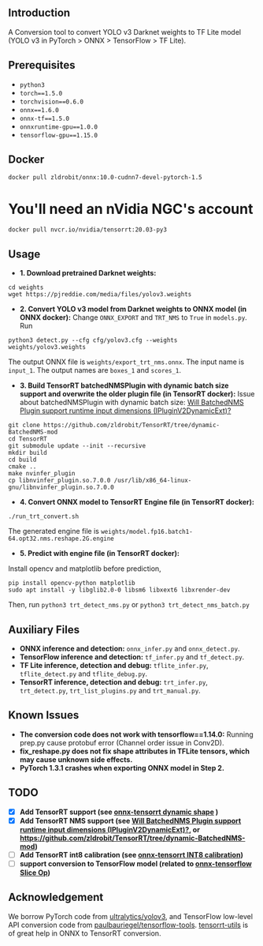 ## Introduction
A Conversion tool to convert YOLO v3 Darknet weights to TF Lite model
(YOLO v3 in PyTorch > ONNX > TensorFlow > TF Lite).

## Prerequisites
- `python3`
- `torch==1.5.0`
- `torchvision==0.6.0`
- `onnx==1.6.0`
- `onnx-tf==1.5.0`
- `onnxruntime-gpu==1.0.0`
- `tensorflow-gpu==1.15.0`

## Docker
`docker pull zldrobit/onnx:10.0-cudnn7-devel-pytorch-1.5`
# You'll need an nVidia NGC's account
`docker pull nvcr.io/nvidia/tensorrt:20.03-py3`

## Usage
- **1. Download pretrained Darknet weights:**
```
cd weights
wget https://pjreddie.com/media/files/yolov3.weights 
```

- **2. Convert YOLO v3 model from Darknet weights to ONNX model (in ONNX docker):** 
Change `ONNX_EXPORT` and `TRT_NMS` to `True` in `models.py`. Run 
```
python3 detect.py --cfg cfg/yolov3.cfg --weights weights/yolov3.weights
```
The output ONNX file is `weights/export_trt_nms.onnx`. The input name is `input_1`. The output names are `boxes_1` and `scores_1`.

- **3. Build TensorRT batchedNMSPlugin with dynamic batch size support and overwrite the older plugin file (in TensorRT docker):**
Issue about batchedNMSPlugin with dynamic batch size: 
[Will BatchedNMS Plugin support runtime input dimensions (IPluginV2DynamicExt)?](https://github.com/NVIDIA/TensorRT/issues/544)
```
git clone https://github.com/zldrobit/TensorRT/tree/dynamic-BatchedNMS-mod
cd TensorRT
git submodule update --init --recursive
mkdir build
cd build
cmake ..
make nvinfer_plugin
cp libnvinfer_plugin.so.7.0.0 /usr/lib/x86_64-linux-gnu/libnvinfer_plugin.so.7.0.0
```

- **4. Convert ONNX model to TensorRT Engine file (in TensorRT docker):**
```
./run_trt_convert.sh
```
The generated engine file is `weights/model.fp16.batch1-64.opt32.nms.reshape.2G.engine`

- **5. Predict with engine file (in TensorRT docker):**

Install opencv and matplotlib before prediction,
```
pip install opencv-python matplotlib
sudo apt install -y libglib2.0-0 libsm6 libxext6 libxrender-dev
```
Then, run
`python3 trt_detect_nms.py`
or
`python3 trt_detect_nms_batch.py`

## Auxiliary Files
- **ONNX inference and detection:** `onnx_infer.py` and `onnx_detect.py`.
- **TensorFlow inference and detection:** `tf_infer.py` and `tf_detect.py`.
- **TF Lite inference, detection and debug:** `tflite_infer.py`, `tflite_detect.py` 
and `tflite_debug.py`.
- **TensorRT inference, detection and debug:** `trt_infer.py`, `trt_detect.py`, `trt_list_plugins.py`
and `trt_manual.py`.

## Known Issues
- **The conversion code does not work with tensorflow==1.14.0:** Running prep.py cause protobuf error (Channel order issue in Conv2D).
- **fix_reshape.py does not fix shape attributes in TFLite tensors, which may cause unknown side effects.**
- **PyTorch 1.3.1 crashes when exporting ONNX model in Step 2.**

## TODO
- [x] **Add TensorRT support (see [onnx-tensorrt dynamic shape](https://github.com/onnx/onnx-tensorrt/issues/328) )**
- [x] **Add TensorRT NMS support (see [Will BatchedNMS Plugin support runtime input dimensions (IPluginV2DynamicExt)?](https://github.com/NVIDIA/TensorRT/issues/544), or https://github.com/zldrobit/TensorRT/tree/dynamic-BatchedNMS-mod)**
- [ ] **Add TensorRT int8 calibration (see [onnx-tensorrt INT8 calibration](https://github.com/NVIDIA/TensorRT/issues/289))**
- [ ] **support conversion to TensorFlow model (related to [onnx-tensorflow Slice Op](https://github.com/onnx/onnx-tensorflow/issues/464))**

## Acknowledgement
We borrow PyTorch code from [ultralytics/yolov3](https://github.com/ultralytics/yolov3), 
and TensorFlow low-level API conversion code from [paulbauriegel/tensorflow-tools](https://github.com/paulbauriegel/tensorflow-tools).
[tensorrt-utils](https://github.com/rmccorm4/tensorrt-utils) is of great help in ONNX to TensorRT conversion.
  
